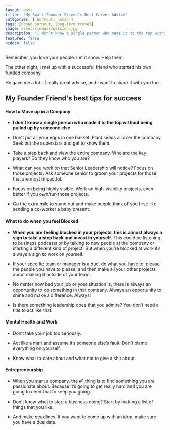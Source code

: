 ```yaml
---
layout: post
title:  "My Smart Founder Friend's Best Career Advice"
categories: [ burnout, nomad ]
tags: [nomad burnout, long-term travel]
image: assets/images/passion.jpg
description: "I don’t know a single person who made it to the top without being pulled up by someone else."
featured: false
hidden: false
---
```


Remember, you love your people. Let it show. Help them.

The other night, I met up with a successful friend who started his own funded company.

He gave me a lot of really great advice, and I want to share it with you too.

## My Founder Friend's best tips for success

#### How to Move up in a Company

* **I don’t know a single person who made it to the top without being pulled up by someone else.**

* Don’t put all your eggs in one basket. Plant seeds all over the company. Seek out the superstars and get to know them.

* Take a step back and view the entire company. Who are the key players? Do they know who you are?

* What can you work on that Senior Leadership will notice? Focus on those projects. Ask someone senior to groom your projects for those that are most impactful.

* Focus on being highly visible. Work on high-visibility projects, even better if you own/run those projects.

* Go the extra mile to stand out and make people think of you first: like sending a co-worker a baby present.

#### What to do when you feel Blocked

* **When you are feeling blocked in your projects, this is almost always a sign to take a step back and invest in yourself.** This could be listening to business podcasts or by talking to new people at the company or starting a different kind of project. But when you’re blocked at work it’s always a sign to work on yourself. 

* If your specific team or manager is a dud, do what you have to, please the people you have to please, and then make all your other projects about making it outside of your team.

* No matter how bad your job or your situation is, there is always an opportunity to do something in that company. Always an opportunity to shine and make a difference. Always!

* Is there something leadership does that you admire? You don’t need a title to act like that.

#### Mental Health and Work

* Don’t take your job too seriously.

* Act like a man and assume it’s someone else’s fault. Don’t blame everything on yourself.

* Know what to care about and what not to give a shit about.

#### Entrepreneurship

* When you start a company, the #1 thing is to find something you are passionate about. Because it’s going to get really hard and you are going to need that to keep you going.

* Don’t know what to start a business doing? Start by making a list of things that you like.

* And make deadlines. If you want to come up with an idea, make sure you have a due date.
